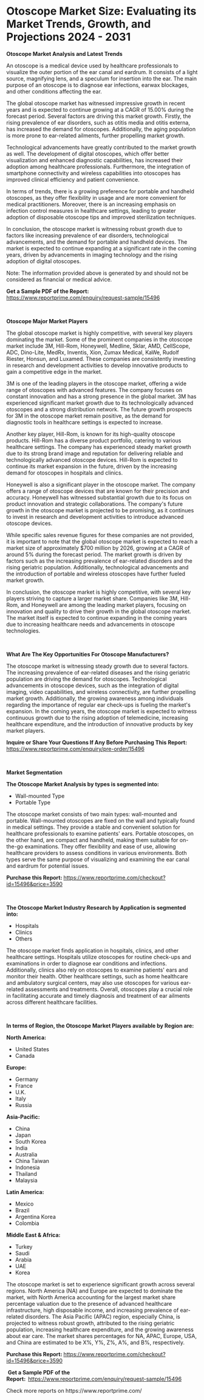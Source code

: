 <p><h1>Otoscope Market Size: Evaluating its Market Trends, Growth, and Projections 2024 - 2031</h1></p><p><strong>Otoscope Market Analysis and Latest Trends</strong></p>
<p><p>An otoscope is a medical device used by healthcare professionals to visualize the outer portion of the ear canal and eardrum. It consists of a light source, magnifying lens, and a speculum for insertion into the ear. The main purpose of an otoscope is to diagnose ear infections, earwax blockages, and other conditions affecting the ear.</p><p>The global otoscope market has witnessed impressive growth in recent years and is expected to continue growing at a CAGR of 15.00% during the forecast period. Several factors are driving this market growth. Firstly, the rising prevalence of ear disorders, such as otitis media and otitis externa, has increased the demand for otoscopes. Additionally, the aging population is more prone to ear-related ailments, further propelling market growth.</p><p>Technological advancements have greatly contributed to the market growth as well. The development of digital otoscopes, which offer better visualization and enhanced diagnostic capabilities, has increased their adoption among healthcare professionals. Furthermore, the integration of smartphone connectivity and wireless capabilities into otoscopes has improved clinical efficiency and patient convenience.</p><p>In terms of trends, there is a growing preference for portable and handheld otoscopes, as they offer flexibility in usage and are more convenient for medical practitioners. Moreover, there is an increasing emphasis on infection control measures in healthcare settings, leading to greater adoption of disposable otoscope tips and improved sterilization techniques.</p><p>In conclusion, the otoscope market is witnessing robust growth due to factors like increasing prevalence of ear disorders, technological advancements, and the demand for portable and handheld devices. The market is expected to continue expanding at a significant rate in the coming years, driven by advancements in imaging technology and the rising adoption of digital otoscopes.</p><p>Note: The information provided above is generated by  and should not be considered as financial or medical advice.</p></p>
<p><strong>Get a Sample PDF of the Report:&nbsp;</strong> <a href="https://www.reportprime.com/enquiry/request-sample/15496">https://www.reportprime.com/enquiry/request-sample/15496</a></p>
<p>&nbsp;</p>
<p><strong>Otoscope Major Market Players</strong></p>
<p><p>The global otoscope market is highly competitive, with several key players dominating the market. Some of the prominent companies in the otoscope market include 3M, Hill-Rom, Honeywell, Medline, Sklar, AMD, CellScope, ADC, Dino-Lite, MedRx, Inventis, Xion, Zumax Medical, KaWe, Rudolf Riester, Honsun, and Luxamed. These companies are consistently investing in research and development activities to develop innovative products to gain a competitive edge in the market.</p><p>3M is one of the leading players in the otoscope market, offering a wide range of otoscopes with advanced features. The company focuses on constant innovation and has a strong presence in the global market. 3M has experienced significant market growth due to its technologically advanced otoscopes and a strong distribution network. The future growth prospects for 3M in the otoscope market remain positive, as the demand for diagnostic tools in healthcare settings is expected to increase.</p><p>Another key player, Hill-Rom, is known for its high-quality otoscope products. Hill-Rom has a diverse product portfolio, catering to various healthcare settings. The company has experienced steady market growth due to its strong brand image and reputation for delivering reliable and technologically advanced otoscope devices. Hill-Rom is expected to continue its market expansion in the future, driven by the increasing demand for otoscopes in hospitals and clinics.</p><p>Honeywell is also a significant player in the otoscope market. The company offers a range of otoscope devices that are known for their precision and accuracy. Honeywell has witnessed substantial growth due to its focus on product innovation and strategic collaborations. The company's future growth in the otoscope market is projected to be promising, as it continues to invest in research and development activities to introduce advanced otoscope devices.</p><p>While specific sales revenue figures for these companies are not provided, it is important to note that the global otoscope market is expected to reach a market size of approximately $700 million by 2026, growing at a CAGR of around 5% during the forecast period. The market growth is driven by factors such as the increasing prevalence of ear-related disorders and the rising geriatric population. Additionally, technological advancements and the introduction of portable and wireless otoscopes have further fueled market growth.</p><p>In conclusion, the otoscope market is highly competitive, with several key players striving to capture a larger market share. Companies like 3M, Hill-Rom, and Honeywell are among the leading market players, focusing on innovation and quality to drive their growth in the global otoscope market. The market itself is expected to continue expanding in the coming years due to increasing healthcare needs and advancements in otoscope technologies.</p></p>
<p>&nbsp;</p>
<p><strong>What Are The Key Opportunities For Otoscope Manufacturers?</strong></p>
<p><p>The otoscope market is witnessing steady growth due to several factors. The increasing prevalence of ear-related diseases and the rising geriatric population are driving the demand for otoscopes. Technological advancements in otoscope devices, such as the integration of digital imaging, video capabilities, and wireless connectivity, are further propelling market growth. Additionally, the growing awareness among individuals regarding the importance of regular ear check-ups is fueling the market's expansion. In the coming years, the otoscope market is expected to witness continuous growth due to the rising adoption of telemedicine, increasing healthcare expenditure, and the introduction of innovative products by key market players.</p></p>
<p><strong>Inquire or Share Your Questions If Any Before Purchasing This Report:</strong> <a href="https://www.reportprime.com/enquiry/pre-order/15496">https://www.reportprime.com/enquiry/pre-order/15496</a></p>
<p>&nbsp;</p>
<p><strong>Market Segmentation</strong></p>
<p><strong>The Otoscope Market Analysis by types is segmented into:</strong></p>
<p><ul><li>Wall-mounted Type</li><li>Portable Type</li></ul></p>
<p><p>The otoscope market consists of two main types: wall-mounted and portable. Wall-mounted otoscopes are fixed on the wall and typically found in medical settings. They provide a stable and convenient solution for healthcare professionals to examine patients' ears. Portable otoscopes, on the other hand, are compact and handheld, making them suitable for on-the-go examinations. They offer flexibility and ease of use, allowing healthcare providers to assess conditions in various environments. Both types serve the same purpose of visualizing and examining the ear canal and eardrum for potential issues.</p></p>
<p><strong>Purchase this Report:&nbsp;</strong><a href="https://www.reportprime.com/checkout?id=15496&price=3590">https://www.reportprime.com/checkout?id=15496&price=3590</a></p>
<p>&nbsp;</p>
<p><strong>The Otoscope Market Industry Research by Application is segmented into:</strong></p>
<p><ul><li>Hospitals</li><li>Clinics</li><li>Others</li></ul></p>
<p><p>The otoscope market finds application in hospitals, clinics, and other healthcare settings. Hospitals utilize otoscopes for routine check-ups and examinations in order to diagnose ear conditions and infections. Additionally, clinics also rely on otoscopes to examine patients' ears and monitor their health. Other healthcare settings, such as home healthcare and ambulatory surgical centers, may also use otoscopes for various ear-related assessments and treatments. Overall, otoscopes play a crucial role in facilitating accurate and timely diagnosis and treatment of ear ailments across different healthcare facilities.</p></p>
<p>&nbsp;</p>
<p><strong>In terms of Region, the Otoscope Market Players available by Region are:</strong></p>
<p>
    <p> <strong> North America: </strong>
        <ul>
            <li>United States</li>
            <li>Canada</li>
        </ul>
        </p> 
    <p> <strong> Europe: </strong>
        <ul>
            <li>Germany</li>
            <li>France</li>
            <li>U.K.</li>
            <li>Italy</li>
            <li>Russia</li>
        </ul>
        </p> 
    <p> <strong> Asia-Pacific: </strong>
        <ul>
            <li>China</li>
            <li>Japan</li>
            <li>South Korea</li>
            <li>India</li>
            <li>Australia</li>
            <li>China Taiwan</li>
            <li>Indonesia</li>
            <li>Thailand</li>
            <li>Malaysia</li>
        </ul>
        </p> 
    <p> <strong> Latin America: </strong>
        <ul>
            <li>Mexico</li>
            <li>Brazil</li>
            <li>Argentina Korea</li>
            <li>Colombia</li>
        </ul>
        </p> 
    <p> <strong> Middle East & Africa: </strong>
        <ul>
            <li>Turkey</li>
            <li>Saudi</li>
            <li>Arabia</li>
            <li>UAE</li>
            <li>Korea</li>
        </ul>
    </p>
    </p>
<p><p>The otoscope market is set to experience significant growth across several regions. North America (NA) and Europe are expected to dominate the market, with North America accounting for the largest market share percentage valuation due to the presence of advanced healthcare infrastructure, high disposable income, and increasing prevalence of ear-related disorders. The Asia Pacific (APAC) region, especially China, is projected to witness robust growth, attributed to the rising geriatric population, increasing healthcare expenditure, and the growing awareness about ear care. The market shares percentages for NA, APAC, Europe, USA, and China are estimated to be X%, Y%, Z%, A%, and B%, respectively.</p></p>
<p><strong>Purchase this Report: </strong><a href="https://www.reportprime.com/checkout?id=15496&price=3590">https://www.reportprime.com/checkout?id=15496&price=3590</a></p>
<p>&nbsp;<strong>Get a Sample PDF of the Report:&nbsp;&nbsp;</strong><a href="https://www.reportprime.com/enquiry/request-sample/15496">https://www.reportprime.com/enquiry/request-sample/15496</a></p>
<p><strong></strong></p>
<p>Check more reports on https://www.reportprime.com/</p>